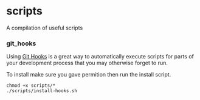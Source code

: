 # scripts
A compilation of useful scripts

### git_hooks
Using [Git Hooks](https://git-scm.com/book/en/v2/Customizing-Git-Git-Hooks) is a great way to automatically execute scripts for parts of your development process that you may otherwise forget to run. 

To install make sure you gave permition then run the install script.
```
chmod +x scripts/*
./scripts/install-hooks.sh
```
